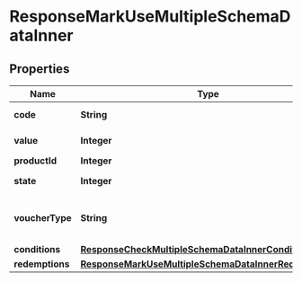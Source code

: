 

# ResponseMarkUseMultipleSchemaDataInner


## Properties

| Name | Type | Description | Notes |
|------------ | ------------- | ------------- | -------------|
|**code** | **String** | Voucher code |  [optional] |
|**value** | **Integer** | Value of voucher |  [optional] |
|**productId** | **Integer** | Product ID |  [optional] |
|**state** | **Integer** | State of voucher |  [optional] |
|**voucherType** | **String** | Voucher type, standard or conditional |  [optional] |
|**conditions** | [**ResponseCheckMultipleSchemaDataInnerConditions**](ResponseCheckMultipleSchemaDataInnerConditions.md) |  |  [optional] |
|**redemptions** | [**ResponseMarkUseMultipleSchemaDataInnerRedemptions**](ResponseMarkUseMultipleSchemaDataInnerRedemptions.md) |  |  [optional] |



